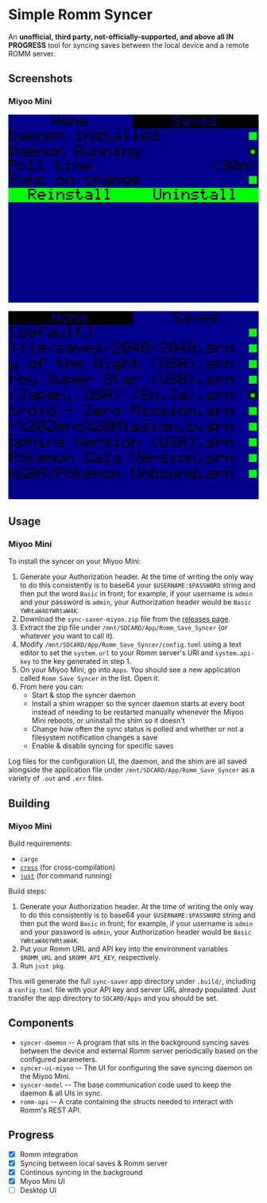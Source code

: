 # Simple Romm Syncer

An **unofficial, third party, not-officially-supported, and above all IN
PROGRESS** tool for syncing saves between the local device and a remote ROMM
server.

## Screenshots

### Miyoo Mini

![Homapage Screenshot](/assets/screenshots/homepage.bmp)

![Save List Screenshot](/assets/screenshots/save-list.bmp)

## Usage

### Miyoo Mini

To install the syncer on your Miyoo Mini: 

1. Generate your Authorization header. At the time of writing the only way to do
   this consistently is to base64 your `$USERNAME:$PASSWORD` string and then put
   the word `Basic` in front; for example, if your username is `admin` and your
   password is `admin`, your Authorization header would be `Basic
   YWRtaW46YWRtaW4K`.
2. Download the `sync-saver-miyoo.zip` file from the [releases
   page](https://github.com/ischeinkman/romm-syncer/releases).
3. Extract the zip file under `/mnt/SDCARD/App/Romm_Save_Syncer` (or whatever
   you want to call it). 
4. Modify `/mnt/SDCARD/App/Romm_Save_Syncer/config.toml` using a text editor to
   set the `system.url` to your Romm server's URl and `system.api-key` to the
   key generated in step 1. 
5. On your Miyoo Mini, go into `Apps`. You should see a new application called `Romm Save Syncer` in the list. Open it. 
6. From here you can:
   * Start & stop the syncer daemon
   * Install a shim wrapper so the syncer daemon starts at every boot instead of
     needing to be restarted manually whenever the Miyoo Mini reboots, or
     uninstall the shim so it doesn't
   * Change how often the sync status is polled and whether or not a filesystem
     notification changes a save
   * Enable & disable syncing for specific saves 

Log files for the configuration UI, the daemon, and the shim are all saved
alongside the application file under `/mnt/SDCARD/App/Romm_Save_Syncer` as a
variety of `.out` and `.err` files. 

## Building

### Miyoo Mini

Build requirements:
* `cargo`
* [`cross`](https://github.com/cross-rs/cross) (for cross-compilation)
* [`just`](https://github.com/casey/just) (for command running)

Build steps:

1. Generate your Authorization header. At the time of writing the only way to do
   this consistently is to base64 your `$USERNAME:$PASSWORD` string and then put
   the word `Basic` in front; for example, if your username is `admin` and your
   password is `admin`, your Authorization header would be `Basic
   YWRtaW46YWRtaW4K`.
2. Put your Romm URL and API key into the environment variables `$ROMM_URL` and
   `$ROMM_API_KEY`, respectively. 
3. Run `just pkg`.

This will generate the full `sync-saver` app directory under `.build/`,
including a `config.toml` file with your API key and server URL already
populated. Just transfer the app directory to `SDCARD/Apps` and you should be
set.

## Components

* `syncer-daemon` -- A program that sits in the background syncing saves between
  the device and external Romm server periodically based on the configured
  parameters.
* `syncer-ui-miyoo` -- The UI for configuring the save syncing daemon on the
  Miyoo Mini.
* `syncer-model` -- The base communication code used to keep the daemon & all UIs in sync.
* `romm-api` -- A crate containing the structs needed to interact with Romm's
  REST API.

## Progress

- [x] Romm integration
- [x] Syncing between local saves & Romm server
- [x] Continous syncing in the background
- [x] Miyoo Mini UI
- [ ] Desktop UI
